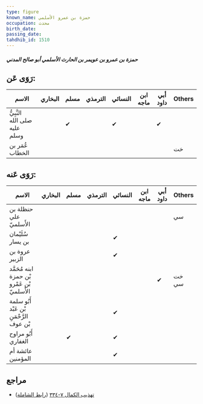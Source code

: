```yaml
---
type: figure
known_name: حمزة بن عمرو الأسلمي
occupation: محدث
birth_date:
passing_date:
tahdhib_id: 1510
---
```

##### حمزة بن عمرو بن عويمر بن الحارث الأسلمي أبو صالح المدني

## رَوَى عَن:
| الاسم                         | البخاري | مسلم | الترمذي | النسائي | ابن ماجه | أبي داود | Others |
| ----------------------------- | ------- | ---- | ------- | ------- | -------- | -------- | ------ |
| النَّبِيُّ صلى الله عليه وسلم |         | ✔    |         | ✔       |          | ✔        |        |
| عُمَر بن الخطاب               |         |      |         |         |          |          | خت     |
## رَوَى عَنه:
| الاسم                                       | البخاري | مسلم | الترمذي | النسائي | ابن ماجه | أبي داود | Others |
| ------------------------------------------- | ------- | ---- | ------- | ------- | -------- | -------- | ------ |
| حنظلة بن علي الأَسلميّ                      |         |      |         |         |          |          | سي     |
| سُلَيْمان بن يسار                           |         |      |         | ✔       |          |          |        |
| عروة بن الزبير                              |         |      |         | ✔       |          |          |        |
| ابنه مُحَمَّد بْن حمزة بْن عَمْرو الأَسلميّ |         |      |         |         |          | ✔        | خت سي  |
| أَبُو سلمة بْن عَبْد الرَّحْمَنِ بْن عوف    |         |      |         | ✔       |          |          |        |
| أَبُو مراوح الغفاري                         |         | ✔    |         | ✔       |          |          |        |
| عائشة أم المؤمنين                           |         |      |         | ✔       |          |          |        |
## مراجع
- [تهذيب الكمال ٧-٣٣٤](obsidian://open?vault=Tahdhib-al-Kamal&file=Figures/١٥١٠-حمزة%20بن%20عمرو%20بن%20عويمر%20بن%20الحارث%20الأسلمي%20أبو%20صالح%20المدني) ([رابط الشاملة](https://shamela.ws/book/3722/3556))
